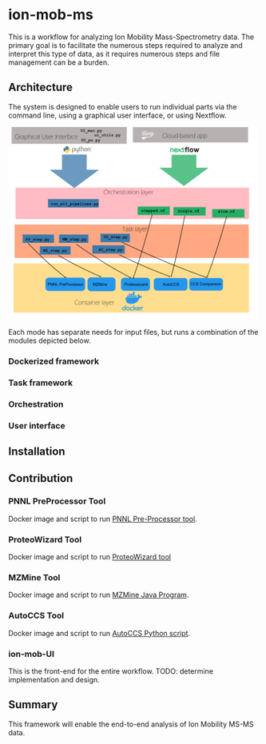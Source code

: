 # ion-mob-ms
This is a workflow for analyzing Ion Mobility Mass-Spectrometry data. The primary goal is to facilitate the numerous steps required to analyze and interpret this type of data, as it requires numerous steps and file management can be a burden.

## Architecture
The system is designed to enable users to run individual parts via the command line, using a graphical user interface, or using Nextflow.

<img src="architecture.png" width="500">

Each mode has separate needs for input files, but runs a combination of the modules depicted below.

### Dockerized framework

### Task framework

### Orchestration

### User interface

## Installation

## Contribution


### PNNL PreProcessor Tool
Docker image and script to run [PNNL Pre-Processor tool](https://pnnl-comp-mass-spec.github.io/PNNL-PreProcessor).

### ProteoWizard Tool
Docker image and script to run [ProteoWizard tool](https://proteowizard.sourceforge.io/)

### MZMine Tool
Docker image and script to run [MZMine Java Program](http://mzmine.github.io/).

### AutoCCS Tool
Docker image and script to run [AutoCCS Python script](https://github.com/PNNL-Comp-Mass-Spec/AutoCCS).

### ion-mob-UI
This is the front-end for the entire workflow.  TODO: determine implementation and design.

## Summary
This framework will enable the end-to-end analysis of Ion Mobility MS-MS data.
